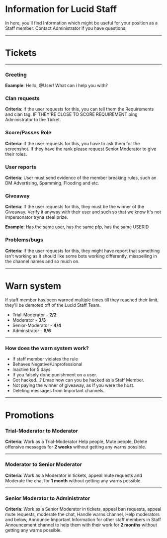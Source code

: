 # Information for Lucid Staff

In here, you'll find Information which might be useful for your position as a Staff member. Contact Administrator if you have questions.

---

# Tickets

---

### Greeting

**Example**: Hello, @User! What can i help you with?

### Clan requests

**Criteria**: If the user requests for this, you can tell them the Requirements and clan tag. IF THEY'RE CLOSE TO SCORE REQUIREMENT ping Administrator to the Ticket.

### Score/Passes Role

**Criteria**: If the user requests for this, you have to ask them for the screenshot. If they have the rank please request Senior Moderator to give their roles.

### User reports

**Criteria**: User must send evidence of the member breaking rules, such an DM Advertising, Spamming, Flooding and etc.

### Giveaway

**Criteria**: If the user requests for this, they must be the winner of the Giveaway. Verify it anyway with their user and such so that we know It's not impersonator tryna steal prize.

**Example**: Has the same user, has the same pfp, has the same USERID

### Problems/bugs

**Criteria**: If the user requests for this, they might have report that something isn't working as it should like some bots working differently, misspelling in the channel names and so much on.

---

# Warn system

If staff member has been warned multiple times till they reached their limit, they'll be demoted off of the Lucid Staff Team.

- Trial-Moderator - **2/2**
- Moderator - **3/3**
- Senior-Moderator - **4/4**
- Adminstrator - **6/6**

---

### How does the warn system work?

- If staff member violates the rule
- Behaves Negative/Unprofessional
- Inactive for 5 days
- If you falsely done punishment on a user.
- Got hacked...? Lmao how can you be hacked as a Staff Member.
- Not paying the winner of giveaway, as If you were the host.
- Deleting messages from Important channels.

---

# Promotions

### Trial-Moderator to Moderator

**Criteria**: Work as a Trial-Moderator Help people, Mute people, Delete offensive messages for **2 weeks** without getting any warns possible.

---

### Moderator to Senior Moderator

**Criteria**: Work as a Moderator in tickets, appeal mute requests and Moderate the chat for **1 month** without getting any warns possible.

---

### Senior Moderator to Administrator

**Criteria**: Work as a Senior Moderator in tickets, appeal ban requests, appeal mute requests, moderate the chat, Handle warns channel, Help moderators and below, Announce Important Information for other staff members in Staff Announcement channel to help them with their work for **2 months** without getting any warns possible.
